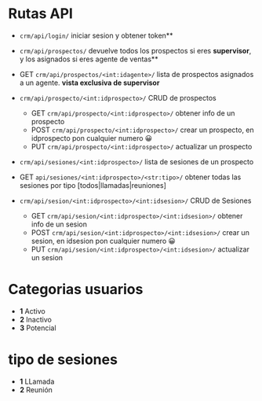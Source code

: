 # Rutas API

- ```crm/api/login/``` iniciar sesion y obtener token** 

- ```crm/api/prospectos/``` devuelve todos los prospectos si eres **supervisor**, y los asignados si eres agente de ventas**

- GET ```crm/api/prospectos/<int:idagente>/``` lista de prospectos asignados a un agente. **vista exclusiva de supervisor**

- ```crm/api/prospecto/<int:idprospecto>/``` CRUD de prospectos
  - GET  ```crm/api/prospecto/<int:idprospecto>/``` obtener info de un prospecto
  - POST ```crm/api/prospecto/<int:idprospecto>/``` crear un prospecto, en idprospecto pon cualquier numero 😀
  - PUT  ```crm/api/prospecto/<int:idprospecto>/``` actualizar un prospecto

- ```crm/api/sesiones/<int:idprospecto>/``` lista de sesiones de un prospecto

- GET ```api/sesiones/<int:idprospecto>/<str:tipo>/``` obtener todas las sesiones por tipo [todos|llamadas|reuniones]

- ```crm/api/sesion/<int:idprospecto>/<int:idsesion>/```  CRUD de Sesiones 
  - GET  ```crm/api/sesion/<int:idprospecto>/<int:idsesion>/``` obtener info de un sesion
  - POST ```crm/api/sesion/<int:idprospecto>/<int:idsesion>/``` crear un sesion, en idsesion pon cualquier numero 😀
  - PUT  ```crm/api/sesion/<int:idprospecto>/<int:idsesion>/``` actualizar un sesion

# Categorias usuarios

- **1** Activo
- **2** Inactivo
- **3** Potencial

# tipo de sesiones
- **1** LLamada
- **2** Reunión